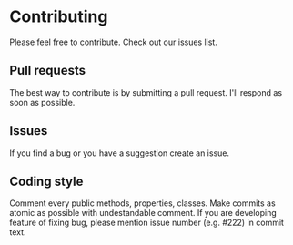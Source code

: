 Contributing
============
Please feel free to contribute. Check out our issues list.

## Pull requests
The best way to contribute is by submitting a pull request.
I'll respond as soon as possible.

## Issues
If you find a bug or you have a suggestion create an issue.

## Coding style

Comment every public methods, properties, classes.
Make commits as atomic as possible with undestandable comment.
If you are developing feature of fixing bug, please mention issue number (e.g. #222) in commit text.

